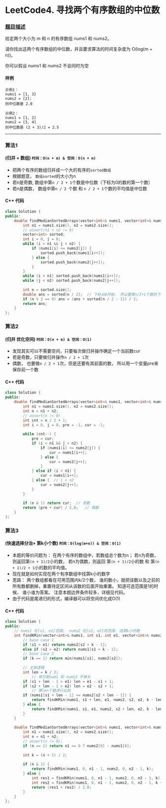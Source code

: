# LeetCode4. 寻找两个有序数组的中位数

### [题目描述](https://leetcode-cn.com/problems/median-of-two-sorted-arrays/)

给定两个大小为 m 和 n 的有序数组 nums1 和 nums2。

请你找出这两个有序数组的中位数，并且要求算法的时间复杂度为 O(log(m + n))。

你可以假设 nums1 和 nums2 不会同时为空

#### 样例

```
示例1：
nums1 = [1, 3]
nums2 = [2]:
则中位数是 2.0

示例2：
nums1 = [1, 2]
nums2 = [3, 4]
则中位数是 (2 + 3)/2 = 2.5
```

----------



### 算法1

#### (归并 + 数组)  `时间：O(n + m) & 空间：O(n + m)`

* 把两个有序的数组归并成一个大的有序的`sorted数组`
* 根据题意， `数组sorted`的大小为n
* 若n是奇数, 数组中第`n / 2 + 1`个数是中位数（下标为0的数的第一个数）
* 若n是偶数， 数组中第`n / 2 `个数 和 `n / 2 + 1`个数的平均值是中位数

#### C++ 代码

```c++
class Solution {
public:
    double findMedianSortedArrays(vector<int>& nums1, vector<int>& nums2) {
        int n1 = nums1.size(), n2 = nums2.size();
        // assert(n1 + n2 != 0)
        vector<int> sorted;
        int i = 0, j = 0;
        while (i < n1 && j < n2) {
            if (nums1[i] <= nums2[j]) {
                sorted.push_back(nums1[i++]);
            } else {
                sorted.push_back(nums2[j++]);
            }
        }
        while (i < n1) sorted.push_back(nums1[i++]);
        while (j < n2) sorted.push_back(nums2[j++]);
        
        int n = sorted.size();
        double ans = sorted[n / 2];  // 下标从0开始， 所以要第n/2+1个数的下标是n/2
        if (n % 2 == 0) ans = (ans + sorted[n / 2 - 1]) / 2;
        return ans;
    }
};
```



### 算法2

#### (归并 优化空间)  `时间：O(n + m) & 空间：O(1)`

* 发现其实可以不需要空间，只要每次做归并操作确定一个当前数cur
* 若是奇数，只要做归并操作`n / 2 + 1`次
* 偶数， 也要做`n / 2 + 1`次，但是还要有其前面的数， 所以用一个变量pre来保存前一个数

#### C++ 代码

```c++
class Solution {
public:
    double findMedianSortedArrays(vector<int>& nums1, vector<int>& nums2) {
        int n1 = nums1.size(), n2 = nums2.size();
        int n = n1 + n2;
        // assert(n != 0)
        int cnt = n / 2 + 1;
        int i = 0, j = 0, pre = -1, cur = -1;
        
        while (cnt--) {
            pre = cur;
            if (i < n1 && j < n2) {
                if (nums1[i] <= nums2[j]) {
                    cur = nums1[i++];
                } else {
                    cur = nums2[j++];
                }
            } else if (i < n1) {
                cur = nums1[i++];
            } else {  // j < n2
                cur = nums2[j++];
            }
        }
        
        if (n & 1) return cur;  // 奇数
        return (pre + cur) / 2.0;   // 偶数
    }
};
```



### 算法3

#### (快速选择分治+ 第k小个数)  `时间：O(log(m+n)) & 空间：O(1)`

* 本题的等价问题为： 在两个有序的数组中，若数组总个数为n； 若n为奇数，则返回第`(n + 1)/2`小的数， 若n为偶数，则返回 第`(n + 1)/2`小的数 和 第`(n + 1)/2 + 1`小的数的平均值。
* 现在就是如何实现在两个有序数组中找第k小的数字
* 思路： 两个数组都看在可用范围内k/2个数， 谁的数小，就把该数以及之前的所有数都删掉，重置待定区间从该数的后面开始重置。 知道可选范围是1的时候， 谁小谁为答案。 注意本题边界条件较多，详细见代码。
* 由于代码是尾递归的形式，编译器可以将空间优化成O(1)

#### C++ 代码

```c++
class Solution {
public:
    // nums1 在[s1, e1]范围;  nums2 在[s2, e2]的范围. 选第k小的数
    int findKMin(vector<int>& nums1, int s1, int e1, vector<int>& nums2, int s2, int e2, int k) {
        // base case 1
        if (s1 > e1) return nums2[s2 + k - 1];
        else if (s2 > e2) return nums1[s1 + k - 1];
        // base case 2
        if (k == 1) return min(nums1[s1], nums2[s2]);
		
        // 主体逻辑
        int len = k / 2;
            // 有可能num1 和 nums2 不够长
        if (s1 + len - 1 > e1) len = e1 - s1 + 1; 
        if (s2 + len - 1 > e2) len = e2 - s2 + 1;
            // 第len个数进行比较
        if (nums1[s1 + len - 1] <= nums2[s2 + len - 1]) { 
            return findKMin(nums1, s1 + len, e1, nums2, s2, e2, k - len);
        } else {
            return findKMin(nums1, s1, e1, nums2, s2 + len, e2, k - len);
        }
    }
    
    double findMedianSortedArrays(vector<int>& nums1, vector<int>& nums2) {
        int n1 = nums1.size(), n2 = nums2.size();
        int n = n1 + n2;
        // assert(n != 0);
        if (n == 1) return n1 == 0 ? nums2[0] : nums1[0];
        
        int k = (n + 1) / 2;
        
        if (n & 1) {
            return findKMin(nums1, 0, n1 - 1, nums2, 0, n2 - 1, k);
        } else {
            int res1 = findKMin(nums1, 0, n1 - 1, nums2, 0, n2 - 1, k);
            int res2 = findKMin(nums1, 0, n1 - 1, nums2, 0, n2 - 1, k + 1);
            return (res1 + res2) / 2.0;
        }
    }
};
```
